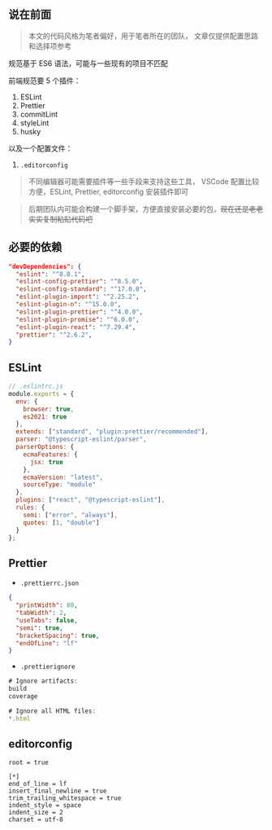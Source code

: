 
## 说在前面

> 本文的代码风格为笔者偏好，用于笔者所在的团队，
> 文章仅提供配置思路和选择项参考

规范基于 ES6 语法，可能与一些现有的项目不匹配

前端规范要 5 个插件：
1. ESLint
2. Prettier
3. commitLint
4. styleLint
5. husky

以及一个配置文件：
1. `.editorconfig`


> 不同编辑器可能需要插件等一些手段来支持这些工具，
> VSCode 配置比较方便，ESLint, Prettier, editorconfig 安装插件即可

> 后期团队内可能会构建一个脚手架，方便直接安装必要的包，~~现在还是老老实实复制粘贴代码吧~~

## 必要的依赖

```json
"devDependencies": {
  "eslint": "^8.0.1",
  "eslint-config-prettier": "^8.5.0",
  "eslint-config-standard": "^17.0.0",
  "eslint-plugin-import": "^2.25.2",
  "eslint-plugin-n": "^15.0.0",
  "eslint-plugin-prettier": "^4.0.0",
  "eslint-plugin-promise": "^6.0.0",
  "eslint-plugin-react": "^7.29.4",
  "prettier": "^2.6.2",
}
```

## ESLint

```js
// .eslintrc.js
module.exports = {
  env: {
    browser: true,
    es2021: true
  },
  extends: ["standard", "plugin:prettier/recommended"],
  parser: "@typescript-eslint/parser",
  parserOptions: {
    ecmaFeatures: {
      jsx: true
    },
    ecmaVersion: "latest",
    sourceType: "module"
  },
  plugins: ["react", "@typescript-eslint"],
  rules: {
    semi: ["error", "always"],
    quotes: [1, "double"]
  }
};
```

## Prettier
- `.prettierrc.json`
```json
{
  "printWidth": 80,
  "tabWidth": 2,
  "useTabs": false,
  "semi": true,
  "bracketSpacing": true,
  "endOfLine": "lf"
}
```

- `.prettierignore`
```js
# Ignore artifacts:
build
coverage

# Ignore all HTML files:
*.html
```

## editorconfig

```editorconfig
root = true

[*]
end_of_line = lf
insert_final_newline = true
trim_trailing_whitespace = true
indent_style = space
indent_size = 2
charset = utf-8
```
